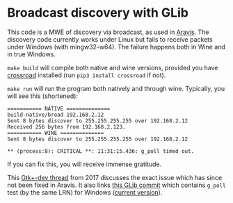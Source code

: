 Broadcast discovery with GLib
=============================

This code is a MWE of discovery via broadcast, as used in [Aravis](https://github.com/AravisProject/aravis). The discovery code currently works under Linux but fails to receive packets under Windows (with mingw32-w64). The failure happens both in Wine and in true Windows.

`make build` will compile both native and wine versions, provided you have [crossroad](https://pypi.org/project/crossroad/) installed (run `pip3 install crossroad` if not).

`make run` will run the program both natively and through wine. Typically, you will see this (shortened):

```
=========== NATIVE ==============
build-native/broad 192.168.2.12
Sent 8 bytes discover to 255.255.255.255 over 192.168.2.12
Received 256 bytes from 192.168.2.123.
=========== WINE ==============
Sent 8 bytes discover to 255.255.255.255 over 192.168.2.12

** (process:8): CRITICAL **: 11:31:15.436: g_poll timed out.
```

If you can fix this, you will receive immense gratitude.

This [Gtk+-dev thread](http://gtk.10911.n7.nabble.com/g-io-channel-win32-poll-Problem-on-Windows-td92219.html) from 2017 discusses the exact issue which has since not been fixed in Aravis. It also links [this GLib commit](https://gitlab.gnome.org/GNOME/glib/commit/425a9f5864f69f804f11279b558ff925d421b546) which contains `g_poll` test (by the same LRN) for Windows ([current version](https://gitlab.gnome.org/GNOME/glib/-/blob/master/glib/tests/gpoll.c)). 
